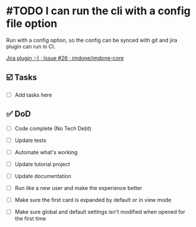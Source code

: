# #TODO I can run the cli with a config file option
<!--
#imdone-1.54.6
#feature
created:2025-03-01T00:13:07-05:00
order:-225
-->

Run with a config option, so the config can be synced with git and jira plugin can run in CI.

[Jira plugin :-) · Issue #26 · imdone/imdone-core](https://github.com/imdone/imdone-core/issues/26)

## :ballot_box_with_check: Tasks

- [ ] Add tasks here

## :white_check_mark: DoD

- [ ] Code complete (No Tech Debt)
- [ ] Update tests
- [ ] Automate what's working
- [ ] Update tutorial project
- [ ] Update documentation
- [ ] Run like a new user and make the experience better
- [ ] Make sure the first card is expanded by default or in view mode
- [ ] Make sure global and default settings isn't modified when opened for the first time


